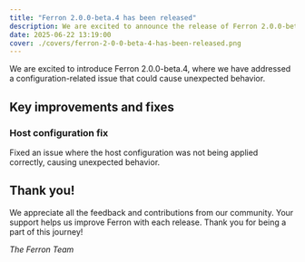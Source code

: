 ```yaml
---
title: "Ferron 2.0.0-beta.4 has been released"
description: We are excited to announce the release of Ferron 2.0.0-beta.4. This release brings a configuration-related fix.
date: 2025-06-22 13:19:00
cover: ./covers/ferron-2-0-0-beta-4-has-been-released.png
---
```


We are excited to introduce Ferron 2.0.0-beta.4, where we have addressed a configuration-related issue that could cause unexpected behavior.

## Key improvements and fixes

### Host configuration fix

Fixed an issue where the host configuration was not being applied correctly, causing unexpected behavior.

## Thank you!

We appreciate all the feedback and contributions from our community. Your support helps us improve Ferron with each release. Thank you for being a part of this journey!

_The Ferron Team_
